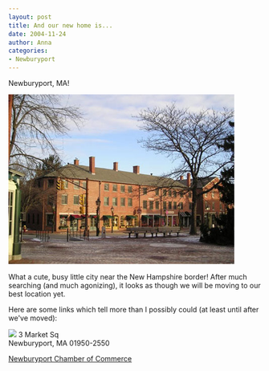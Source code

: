 ```yaml
---
layout: post
title: And our new home is...
date: 2004-11-24
author: Anna
categories:
- Newburyport
---
```


Newburyport, MA!

<div class="figure"><img class="photo" alt="Photo of Newburyport, MA" src="/images/newburyport.jpg"></div>

What a cute, busy little city near the New Hampshire border! After much searching (and much agonizing), it looks as though we will be moving to our best location yet.

Here are some links which tell more than I possibly could (at least until after we've moved):

<img src="http://maps.google.com/maps/api/staticmap?center=42.811766,-70.870253&zoom=16&markers=42.811766,-70.870253&size=500x500&sensor=false">
3 Market Sq<br>
Newburyport, MA 01950-2550

<a href="http://www.newburyportchamber.org/index.html">Newburyport Chamber of Commerce</a></p>